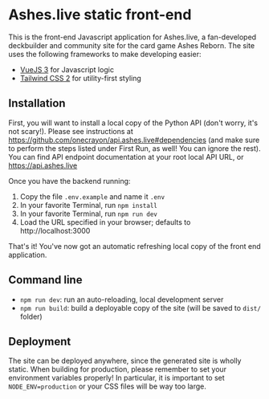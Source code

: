 # Ashes.live static front-end

This is the front-end Javascript application for Ashes.live, a fan-developed deckbuilder
and community site for the card game Ashes Reborn. The site uses the following frameworks
to make developing easier:

* [VueJS 3](https://v3.vuejs.org) for Javascript logic
* [Tailwind CSS 2](https://tailwindcss.com/) for utility-first styling

## Installation

First, you will want to install a local copy of the Python API (don't worry, it's not scary!).
Please see instructions at https://github.com/onecrayon/api.ashes.live#dependencies (and make
sure to perform the steps listed under First Run, as well! You can ignore the rest). You can
find API endpoint documentation at your root local API URL, or https://api.ashes.live

Once you have the backend running:

1. Copy the file `.env.example` and name it `.env`
2. In your favorite Terminal, run `npm install`
3. In your favorite Terminal, run `npm run dev`
4. Load the URL specified in your browser; defaults to http://localhost:3000

That's it! You've now got an automatic refreshing local copy of the front end application.

## Command line

* `npm run dev`: run an auto-reloading, local development server
* `npm run build`: build a deployable copy of the site (will be saved to `dist/` folder)

## Deployment

The site can be deployed anywhere, since the generated site is wholly static. When building
for production, please remember to set your environment variables properly! In particular,
it is important to set `NODE_ENV=production` or your CSS files will be way too large.
